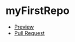 # myFirstRepo
 - [Preview](https://github.com/WebsterManyanga/myFirstRepo)
 - [Pull Request](https://github.com/WebsterManyanga/myFirstRepo/pull/1/files)